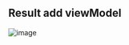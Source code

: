 ## Result add viewModel
![image](https://github.com/user-attachments/assets/dd17df67-a9c3-4477-9964-ea710e858085)
